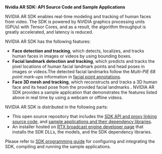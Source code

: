 **Nvidia AR SDK: API Source Code and Sample Applications**

NVIDIA AR SDK enables real-time modeling and tracking of human faces from video. The SDK is powered by NVIDIA graphics processing units (GPUs) with Tensor Cores, and as a result, the algorithm throughput is greatly accelerated, and latency is reduced.

NVIDIA AR SDK has the following features:

- **Face detection and tracking**, which detects, localizes, and tracks human faces in images or videos by using bounding boxes.
- **Facial landmark detection and tracking**, which predicts and tracks the pixel locations of human facial landmark points and head poses in images or videos.The detected facial landmarks follow the _Multi-PIE 68 point mark-ups_ information in [facial point annotations](https://ibug.doc.ic.ac.uk/resources/facial-point-annotations/).
- **Face 3D mesh and tracking**, which reconstructs and tracks a 3D human face and its head pose from the provided facial landmarks **.** NVIDIA AR SDK provides a sample application that demonstrates the features listed above in real time by using a webcam or offline videos.

NVIDIA AR SDK is distributed in the following parts:

-  This open source repository that includes the [SDK API and proxy linking source code](https://github.com/NVIDIA/BROADCAST-AR-SDK/tree/master/nvar), and [sample applications and their dependency libraries](https://github.com/NVIDIA/BROADCAST-AR-SDK/tree/master/samples).
- An installer hosted on [RTX broadcast engine developer page](https://developer.nvidia.com/rtx-broadcast-engine) that installs the SDK DLLs, the models, and the SDK dependency libraries.

Please refer to [SDK programming guide](https://github.com/NVIDIA/BROADCAST-AR-SDK/blob/master/NVIDIA%20AR%20SDK%20Programming%20Guide.pdf) for configuring and integrating the SDK, compiling and running the sample applications.
